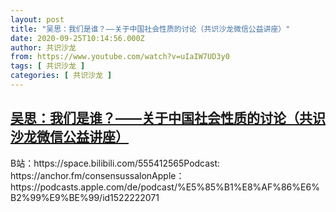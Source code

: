 ```yaml
---
layout: post
title: "吴思：我们是谁？——关于中国社会性质的讨论（共识沙龙微信公益讲座）"
date: 2020-09-25T10:14:56.000Z
author: 共识沙龙
from: https://www.youtube.com/watch?v=uIaIW7UD3y0
tags: [ 共识沙龙 ]
categories: [ 共识沙龙 ]
---
```

<!--1601028896000-->
[吴思：我们是谁？——关于中国社会性质的讨论（共识沙龙微信公益讲座）](https://www.youtube.com/watch?v=uIaIW7UD3y0)
------

<div>
B站：https://space.bilibili.com/555412565Podcast: https://anchor.fm/consensussalonApple：https://podcasts.apple.com/de/podcast/%E5%85%B1%E8%AF%86%E6%B2%99%E9%BE%99/id1522222071
</div>
